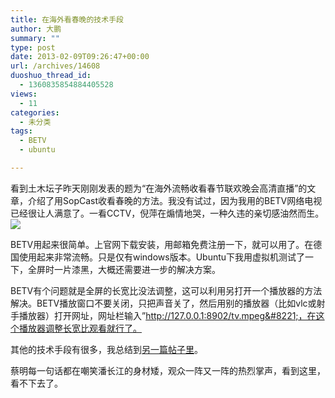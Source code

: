 ```yaml
---
title: 在海外看春晚的技术手段
author: 大鹏
summary: ""
type: post
date: 2013-02-09T09:26:47+00:00
url: /archives/14608
duoshuo_thread_id:
  - 1360835854884405528
views:
  - 11
categories:
  - 未分类
tags:
  - BETV
  - ubuntu

---
```

看到土木坛子昨天刚刚发表的题为“在海外流畅收看春节联欢晚会高清直播”的文章，介绍了用SopCast收看春晚的方法。我没有试过，因为我用的BETV网络电视已经很让人满意了。一看CCTV，倪萍在煽情地哭，一种久违的亲切感油然而生。![][1]

BETV用起来很简单。上官网下载安装，用邮箱免费注册一下，就可以用了。在德国使用起来非常流畅。只是仅有windows版本。Ubuntu下我用虚拟机测试了一下，全屏时一片漆黑，大概还需要进一步的解决方案。

BETV有个问题就是全屏的长宽比没法调整，这可以利用另打开一个播放器的方法解决。BETV播放窗口不要关闭，只把声音关了，然后用别的播放器（比如vlc或射手播放器）打开网址，网址栏输入&#8221;http://127.0.0.1:8902/tv.mpeg&#8221;，在这个播放器调整长宽比观看就行了。

其他的技术手段有很多，我总结到[另一篇帖子里][2]。

蔡明每一句话都在嘲笑潘长江的身材矮，观众一阵又一阵的热烈掌声，看到这里，看不下去了。

 [1]: https://iebnyq.blu.livefilestore.com/y1prB0ri6xouAMYuyvVp97iu5ZJRLFE5ry2kr2o7UbGWAxuccChYdJbJgq0UWZOsTFZQm4KFehCLLpjytBlv3bgY49fWdJQlw8e/2013-02-09_niping.jpg
 [2]: http://dapengde.com/archives/16826
